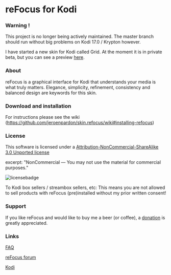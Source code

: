 reFocus for Kodi
============

### Warning !
This project is no longer being actively maintained. The master branch should run without big problems on Kodi 17.0 / Krypton however.

I have started a new skin for Kodi called Grid. At the moment it is in private beta, but you can see a preview [here](https://forum.kodi.tv/showthread.php?tid=318152).


### About
reFocus is a graphical interface for Kodi that understands your media is what truly matters. Elegance, simplicity, refinement, consistency and balanced design are keywords for this skin.

### Download and installation
For instructions please see the wiki (https://github.com/jeroenpardon/skin.refocus/wiki#installing-refocus)

### License
This software is licensed under a [Attribution-NonCommercial-ShareAlike 3.0 Unported license](http://creativecommons.org/licenses/by-nc-sa/3.0/)

excerpt:
"NonCommercial — You may not use the material for commercial purposes."

![licensebadge](http://mirrors.creativecommons.org/presskit/buttons/80x15/png/by-nc-sa.png)

To Kodi box sellers / streambox sellers, etc: This means you are not allowed to sell products with reFocus (pre)installed without my prior written consent!

### Support
If you like reFocus and would like to buy me a beer (or coffee), a [donation](http://bit.ly/refocusdonate) is greatly appreciated.

### Links
[FAQ](https://github.com/jeroenpardon/skin.refocus/wiki)

[reFocus forum](http://forum.kodi.tv/forumdisplay.php?fid=72)

[Kodi](http://www.kodi.tv/)
